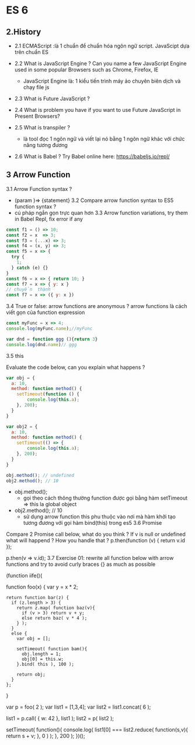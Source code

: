 # ES 6
## 2.History
* 2.1 ECMAScript :là 1 chuẩn để  chuẩn hóa ngôn ngữ script. JavaScipt dựa trên chuẩn ES

* 2.2 What is JavaScript Engine ? Can you name a few JavaScript Engine used in some popular Browsers such as Chrome, Firefox, IE
  * JavaScript Engine là: 1 kiểu tiến trình máy ảo chuyên biên dịch và chạy file js
* 2.3 What is Future JavaScript ?
* 2.4 What is problem you have if you want to use Future JavaScript in Present Browsers?

* 2.5 What is transpiler ?
  * là tool đọc 1 ngôn ngữ và viết lại nó bằng 1 ngôn ngữ khác với chức năng tương đương 

* 2.6 What is Babel ? Try Babel online here: https://babeljs.io/repl/

## 3 Arrow Function

3.1 Arrow Function syntax ?
  * (param )=> {statement}
3.2 Compare arrow function syntax to ES5 function syntax ?
  * cú pháp ngắn gọn trực quan hơn 
3.3 Arrow function variations, try them in Babel Repl, fix error if any

```javascript 
const f1 = () => 10;
const f2 = x  => 3;
const f3 = (...x) => 3;
const f4 = (x, y) => 3;
const f5 = x => {
  try {
    1;
  } catch (e) {}
}
const f6 = x => { return 10; }
const f7 = x => { y: x } 
// chuyển  thành 
const f7 = x => ({ y: x })

``` 
3.4 True or false: arrow functions are anonymous ?
arrow functions là cách viết gọn của function expression 
```javascript
const myFunc = x => 4;
console.log(myFunc.name);//myFunc

var dnd = function ggg (){return 3}
console.log(dnd.name)// ggg
```

3.5 this

Evaluate the code below, can you explain what happens ?
```javascript
var obj = {
  a: 10,
  method: function method() {
    setTimeout(function () {
        console.log(this.a);
    }, 200);
  }
}

var obj2 = {
  a: 10,
  method: function method() {
    setTimeout(() => {
        console.log(this.a);
    }, 200);
  }
}

obj.method(); // undefined 
obj2.method(); // 10
```
* obj.method(); 
  * gọi theo cách thông thường function được gọi bằng hàm setTimeout => this la global object 
* obj2.method(); // 10
  * sử dụng arrow function this phu thuộc vào nơi mà hàm khởi tạo tương đương với gọi hàm bind(this) trong es5 
3.6 Promise

Compare 2 Promise call below, what do you think ? If v is null or undefined what will happend ? How you handle that ?
p.then(function (v) { return v.id });

p.then(v => v.id);
3.7 Exercise 01: rewrite all function below with arrow functions and try to avoid curly braces {} as much as possible

(function iife(){

  function foo(x) {
    var y = x * 2;

    return function bar(z) {
      if (z.length > 3) {
        return z.map( function baz(v){
          if (v > 3) return v + y;
          else return baz( v * 4 );
        } );
      }
      else {
        var obj = [];

        setTimeout( function bam(){
          obj.length = 1;
          obj[0] = this.w;
        }.bind( this ), 100 );

        return obj;
      }
    };
  }

  var p = foo( 2 );
  var list1 = [1,3,4];
  var list2 = list1.concat( 6 );

  list1 = p.call( { w: 42 }, list1 );
  list2 = p( list2 );

  setTimeout( function(){
    console.log( list1[0] === list2.reduce( function(s,v){
      return s + v;
    }, 0 ) );
  }, 200 );
})();

